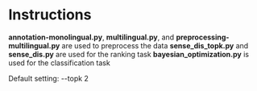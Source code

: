 # Instructions  

**annotation-monolingual.py**, **multilingual.py**, and **preprocessing-multilingual.py** are used to preprocess the data
**sense_dis_topk.py** and **sense_dis.py** are used for the ranking task
**bayesian_optimization.py** is used for the classification task

Default setting: --topk 2
